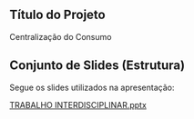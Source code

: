 <!--# Apresentação

<span style="color:red">Pré-requisitos: Todos os demais artefatos</span>


> Conjunto de slides em um arquivo PowerPoint ou PDF
> com a apresentação do projeto contemplando todos os
> itens trabalhados nos demais artefatos.
-->
## Título do Projeto

Centralização do Consumo
<!--
> Nome e marca do projeto

## Identidade Visual (Marca, Design)
> O grupo deve ter o cuidado em utilizar figuras, imagens, e
> cores dentro do contexto da solução proposta, de forma a
> manter a temática do problema.
> 
> **Links Úteis**:
> - [10 dicas de design para slides](https://rockcontent.com/blog/design-para-slides/)
> - [7 dicas de design para criar apresentações de PowerPoint incríveis e eficientes](https://www.shutterstock.com/pt/blog/7-dicas-de-design-para-criar-apresentacoes-de-powerpoint-incriveis-e-eficientes)
> - [Especialista do TED dá 10 dicas para criar slides eficazes e bonitos](https://soap.com.br/blog/especialista-do-ted-da-10-dicas-para-criar-slides-eficazes-e-bonitos)
-->
## Conjunto de Slides (Estrutura)

Segue os slides utilizados na apresentação:

[TRABALHO INTERDISCIPLINAR.pptx](https://github.com/ICEI-PUC-Minas-PMGCC-TI/tiaw-pmg-cc-t-20212-centralizacao-de-apps-de-empresas/files/7247715/TRABALHO.INTERDISCIPLINAR.pptx)
<!--
> O grupo deve distribuir de forma coerente o conteúdo a ser
> apresentado, dentro do tempo determinado. Importante ressaltar
> a importância da descrição clara de todo o andamento do projeto,
> insumos gerados e requisitos atendidos.
> 
> **Links Úteis**:
> - [A regra 10-20-30 para apresentações de sucesso](https://revistapegn.globo.com/Noticias/noticia/2014/07/regra-10-20-30-para-apresentacoes-de-sucesso.html)
> - [Top Tips for Effective Presentations](https://www.skillsyouneed.com/present/presentation-tips.html)
> - [How to make a great presentation](https://www.ted.com/playlists/574/how_to_make_a_great_presentation)
-->
